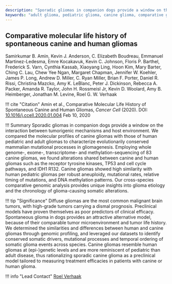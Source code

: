 ```yaml
---
description: "Sporadic gliomas in companion dogs provide a window on the interaction between tumorigenic mechanisms and host environment. We compared the molecular profiles of canine gliomas with those of human pediatric and adult gliomas to characterize evolutionarily conserved mammalian mutational processes in gliomagenesis. Employing whole genome-, exome-, transcriptome- and methylation-sequencing of 83 canine gliomas, we found alterations shared between canine and human gliomas such as the receptor tyrosine kinases, TP53 and cell cycle pathways, and IDH1 R132. Canine gliomas showed high similarity with human pediatric gliomas per robust aneuploidy, mutational rates, relative timing of mutations, and DNA methylation patterns. Our cross-species comparative genomic analysis provides unique insights into glioma etiology and the chronology of glioma-causing somatic alterations."
keywords: "adult glioma, pediatric glioma, canine glioma, comparative genomics, comparative oncology, life history, mutagenesis, computational biology"
---
```


## Comparative molecular life history of spontaneous canine and human gliomas

Samirkumar B. Amin, Kevin J. Anderson, C. Elizabeth Boudreau, Emmanuel Martinez-Ledesma, Emre Kocakavuk, Kevin C. Johnson, Floris P. Barthel, Frederick S. Varn, Cynthia Kassab, Xiaoyang Ling, Hoon Kim, Mary Barter, Ching C. Lau, Chew Yee Ngan, Margaret Chapman, Jennifer W. Koehler, James P. Long, Andrew D. Miller, C. Ryan Miller, Brian F. Porter, Daniel R. Rissi, Christina Mazcko, Amy K. LeBlanc, Peter J. Dickinson, Rebecca A. Packer, Amanda R. Taylor, John H. Rossmeisl Jr, Kevin D. Woolard, Amy B. Heimberger, Jonathan M. Levine, Roel G. W. Verhaak

!!! cite "Citation"
    Amin et al., Comparative Molecular Life History of Spontaneous Canine and Human Gliomas, *Cancer Cell* (2020). DOI: [10.1016/j.ccell.2020.01.004](https://doi.org/10.1016/j.ccell.2020.01.004) Feb 10, 2020

!!! Summary
    Sporadic gliomas in companion dogs provide a window on the interaction between tumorigenic mechanisms and host environment. We compared the molecular profiles of canine gliomas with those of human pediatric and adult gliomas to characterize evolutionarily conserved mammalian mutational processes in gliomagenesis. Employing whole genome-, exome-, transcriptome- and methylation-sequencing of 83 canine gliomas, we found alterations shared between canine and human gliomas such as the receptor tyrosine kinases, TP53 and cell cycle pathways, and IDH1 R132. Canine gliomas showed high similarity with human pediatric gliomas per robust aneuploidy, mutational rates, relative timing of mutations, and DNA methylation patterns. Our cross-species comparative genomic analysis provides unique insights into glioma etiology and the chronology of glioma-causing somatic alterations.

!!! tip "Significance"
    Diffuse gliomas are the most common malignant brain tumors, with high-grade tumors carrying a dismal prognosis. Preclinical models have proven themselves as poor predictors of clinical efficacy. Spontaneous glioma in dogs provides an attractive alternative model, because of their comparable tumor microenvironment and tumor life history. We determined the similarities and differences between human and canine gliomas through genomic profiling, and leveraged our datasets to identify conserved somatic drivers, mutational processes and temporal ordering of somatic glioma events across species. Canine gliomas resemble human gliomas at (epi-)genetic levels and are more reminiscent of pediatric than adult disease, thus rationalizing sporadic canine glioma as a preclinical model tailored to measuring treatment efficacies in patients with canine or human glioma.

!!! info "Lead Contact"
    [Roel Verhaak](https://verhaaklab.com/contact)

